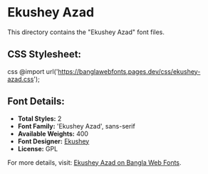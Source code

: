 # Ekushey Azad

This directory contains the "Ekushey Azad" font files.

## CSS Stylesheet:
css
@import url('https://banglawebfonts.pages.dev/css/ekushey-azad.css');


## Font Details:
- **Total Styles:** 2
- **Font Family:** 'Ekushey Azad', sans-serif
- **Available Weights:** 400
- **Font Designer:** [Ekushey](https://ekushey.org/)
- **License:** GPL

For more details, visit: [Ekushey Azad on Bangla Web Fonts](https://banglawebfonts.pages.dev/ekushey-azad/#about).

